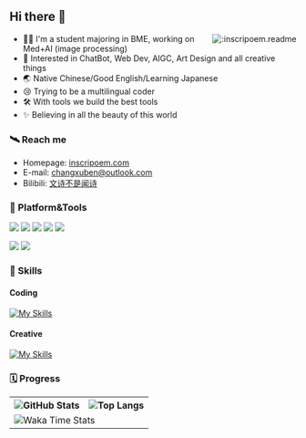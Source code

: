 ## Hi there 👋

<!-- Counter -->
<a href="https://count.getloli.com/"><img align="right" src="https://moe-counter.inscripoem.repl.co/get/@:inscripoem.readme?theme=asoul" alt=":inscripoem.readme" /></a>

- 👨‍🎓 I'm a student majoring in BME, working on Med+AI (image processing)
- 💖 Interested in ChatBot, Web Dev, AIGC, Art Design and all creative things
- 🌏 Native Chinese/Good English/Learning Japanese
- 😢 Trying to be a multilingual coder
- 🛠 With tools we build the best tools
- ✨ Believing in all the beauty of this world
  
### 🛰 Reach me
- Homepage: [inscripoem.com](https://www.inscripoem.com)
- E-mail: [changxuben@outlook.com](mailto:changxuben@outlook.com)
- Bilibili: [文诗不是闻诗](https://space.bilibili.com/4134451)

### 🔨 Platform&Tools
[![](https://img.shields.io/static/v1?label=Windows&message=10&color=%230074cd&logo=windows&style=flat-square)](https://www.microsoft.com/zh-cn/software-download/windows10)
[![](https://img.shields.io/static/v1?label=IDE&message=Visual%20Studio%20Code&color=%232a7ac4&logo=visual-studio-code&style=flat-square)](https://code.visualstudio.com)
[![](https://img.shields.io/static/v1?label=&message=Cloudflare&color=%23f38020&logo=cloudflare&logoColor=white&style=flat-square)](https://www.cloudflare.com/)
[![](https://img.shields.io/static/v1?label=&message=Postman&color=%23ff6c37&logo=postman&logoColor=white&style=flat-square)](https://www.postman.com)
[![](https://img.shields.io/static/v1?label=&message=Vercel&color=%23000000&logo=vercel&logoColor=white&style=flat-square)](https://vercel.com/)

[![](https://img.shields.io/static/v1?label=iPhone&message=13&color=%23888888&logo=apple&style=flat-square)]()
[![](https://img.shields.io/static/v1?label=Nvidia&message=3070&color=%2376B900&logo=nvidia&logoColor=white&style=flat-square)]()

### 🎨 Skills
#### Coding
[![My Skills](https://skillicons.dev/icons?i=py,pytorch,docker,css,html,bash,linux,git&theme=dark)](https://skillicons.dev)
#### Creative
[![My Skills](https://skillicons.dev/icons?i=ableton,ae,au,ai,ps,pr,blender,figma,unreal&theme=dark)](https://skillicons.dev)

### 🗓 Progress

<table>
  <tr>
    <th>
      <img alt="GitHub Stats" src="https://github-readme-stats-git-masterrstaa-rickstaa.vercel.app/api?username=inscripoem&show_icons=true&theme=city_lights&bg_color=0000&hide_border=true" align="center" />
    </th>
    <th>
      <img alt="Top Langs" src="https://github-readme-stats-git-masterrstaa-rickstaa.vercel.app/api/top-langs/?username=inscripoem&layout=compact&theme=city_lights&bg_color=0000&hide_border=true&langs_count=10&hide=CMake" align="center" /> 
    </th>
  </tr>
  <tr>
    <td colspan=2>
      <img alt="Waka Time Stats" src="https://github-readme-stats.vercel.app/api/wakatime?username=inscripoem&bg_color=0000&hide_border=true&layout=compact&theme=city_lights&custom_title=Work%20Time%20This%20Week" align="center"/>
    </td>
  </tr>
</table>
